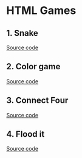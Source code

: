 # HTML Games

## 1. Snake

[Source code](https://github.com/temuulennibno/html-games/tree/main/snake)

## 2. Color game

[Source code](https://github.com/temuulennibno/html-games/tree/main/color-game)

## 3. Connect Four

[Source code](https://github.com/temuulennibno/html-games/tree/main/connect-four)

## 4. Flood it

[Source code](https://github.com/temuulennibno/html-games/tree/main/flood-it)
